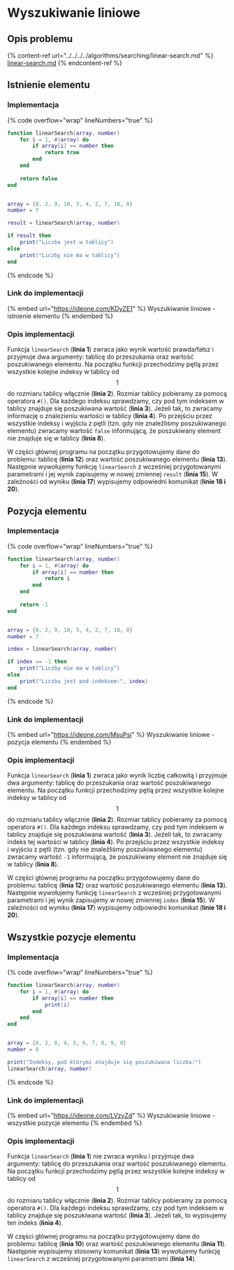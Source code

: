 # Wyszukiwanie liniowe

## Opis problemu

{% content-ref url="../../../../algorithms/searching/linear-search.md" %}
[linear-search.md](../../../../algorithms/searching/linear-search.md)
{% endcontent-ref %}

## Istnienie elementu

### Implementacja

{% code overflow="wrap" lineNumbers="true" %}
```lua
function linearSearch(array, number)
    for i = 1, #(array) do
        if array[i] == number then
            return true
        end
    end
    
    return false
end


array = {8, 2, 9, 10, 5, 4, 2, 7, 18, 0}
number = 7

result = linearSearch(array, number)

if result then
    print("Liczba jest w tablicy")
else
    print("Liczby nie ma w tablicy")
end
```
{% endcode %}

### Link do implementacji

{% embed url="https://ideone.com/KDyZE1" %}
Wyszukiwanie liniowe - istnienie elementu
{% endembed %}

### Opis implementacji

Funkcja `linearSearch` (**linia 1**) zwraca jako wynik wartość prawda/fałsz i przyjmuje dwa argumenty: tablicę do przeszukania oraz wartość poszukiwanego elementu. Na początku funkcji przechodzimy pętlą przez wszystkie kolejne indeksy w tablicy od $$1$$ do rozmiaru tablicy włącznie (**linia 2**). Rozmiar tablicy pobieramy za pomocą operatora `#()`. Dla każdego indeksu sprawdzamy, czy pod tym indeksem w tablicy znajduje się poszukiwana wartość (**linia 3**). Jeżeli tak, to zwracamy informację o znalezieniu wartości w tablicy (**linia 4**). Po przejściu przez wszystkie indeksy i wyjściu z pętli (tzn. gdy nie znaleźliśmy poszukiwanego elementu) zwracamy wartość `false` informującą, że poszukiwany element nie znajduje się w tablicy (**linia 8**).

W części głównej programu na początku przygotowujemy dane do problemu: tablicę (**linia 12**) oraz wartość poszukiwanego elementu (**linia 13**). Następnie wywołujemy funkcję `linearSearch` z wcześniej przygotowanymi parametrami i jej wynik zapisujemy w nowej zmiennej `result` (**linia 15**). W zależności od wyniku (**linia 17**) wypisujemy odpowiedni komunikat (**linie 18 i 20**).

## Pozycja elementu

### Implementacja

{% code overflow="wrap" lineNumbers="true" %}
```lua
function linearSearch(array, number)
    for i = 1, #(array) do
        if array[i] == number then
            return i
        end
    end
    
    return -1
end


array = {8, 2, 9, 10, 5, 4, 2, 7, 18, 0}
number = 7

index = linearSearch(array, number)

if index == -1 then
    print("Liczby nie ma w tablicy")
else
    print("Liczba jest pod indeksem:", index)
end
```
{% endcode %}

### Link do implementacji

{% embed url="https://ideone.com/MsuPsi" %}
Wyszukiwanie liniowe - pozycja elementu
{% endembed %}

### Opis implementacji

Funkcja `linearSearch` (**linia 1**) zwraca jako wynik liczbę całkowitą i przyjmuje dwa argumenty: tablicę do przeszukania oraz wartość poszukiwanego elementu. Na początku funkcji przechodzimy pętlą przez wszystkie kolejne indeksy w tablicy od $$1$$ do rozmiaru tablicy włącznie (**linia 2**). Rozmiar tablicy pobieramy za pomocą operatora `#()`. Dla każdego indeksu sprawdzamy, czy pod tym indeksem w tablicy znajduje się poszukiwana wartość (**linia 3**). Jeżeli tak, to zwracamy indeks tej wartości w tablicy (**linia 4**). Po przejściu przez wszystkie indeksy i wyjściu z pętli (tzn. gdy nie znaleźliśmy poszukiwanego elementu) zwracamy wartość `-1` informującą, że poszukiwany element nie znajduje się w tablicy (**linia 8**).

W części głównej programu na początku przygotowujemy dane do problemu: tablicę (**linia 12**) oraz wartość poszukiwanego elementu (**linia 13**). Następnie wywołujemy funkcję `linearSearch` z wcześniej przygotowanymi parametrami i jej wynik zapisujemy w nowej zmiennej `index` (**linia 15**). W zależności od wyniku (**linia 17**) wypisujemy odpowiedni komunikat (**linie 18 i 20**).

## Wszystkie pozycje elementu

### Implementacja

{% code overflow="wrap" lineNumbers="true" %}
```lua
function linearSearch(array, number)
    for i = 1, #(array) do
        if array[i] == number then
            print(i)
        end
    end
end


array = {8, 2, 8, 4, 5, 6, 7, 8, 9, 8}
number = 8

print("Indeksy, pod którymi znajduje się poszukiwana liczba:")
linearSearch(array, number)
```
{% endcode %}

### Link do implementacji

{% embed url="https://ideone.com/LVzyZd" %}
Wyszukiwanie liniowe - wszystkie pozycje elementu
{% endembed %}

### Opis implementacji

Funkcja `linearSearch` (**linia 1**) nie zwraca wyniku i przyjmuje dwa argumenty: tablicę do przeszukania oraz wartość poszukiwanego elementu. Na początku funkcji przechodzimy pętlą przez wszystkie kolejne indeksy w tablicy od $$1$$ do rozmiaru tablicy włącznie (**linia 2**). Rozmiar tablicy pobieramy za pomocą operatora `#()`. Dla każdego indeksu sprawdzamy, czy pod tym indeksem w tablicy znajduje się poszukiwana wartość (**linia 3**). Jeżeli tak, to wypisujemy ten indeks (**linia 4**).

W części głównej programu na początku przygotowujemy dane do problemu: tablicę (**linia 10**) oraz wartość poszukiwanego elementu (**linia 11**). Następnie wypisujemy stosowny komunikat (**linia 13**) wywołujemy funkcję `linearSearch` z wcześniej przygotowanymi parametrami (**linia 14**).